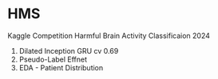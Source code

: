 # HMS
Kaggle Competition Harmful Brain Activity Classificaion 2024
1) Dilated Inception GRU cv 0.69
2) Pseudo-Label Effnet
3) EDA - Patient Distribution
